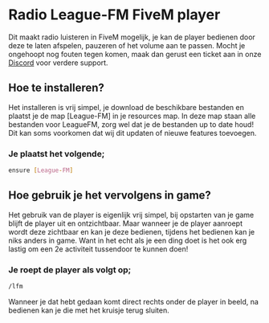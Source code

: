 # Radio League-FM FiveM player
Dit maakt radio luisteren in FiveM mogelijk, je kan de player bedienen door deze te laten afspelen, pauzeren of het volume aan te passen.
Mocht je ongehoopt nog fouten tegen komen, maak dan gerust een ticket aan in onze [Discord](https://discord.gg/league-fm-521025926322978827) voor verdere support.

## Hoe te installeren?
Het installeren is vrij simpel, je download de beschikbare bestanden en plaatst je de map [League-FM] in je resources map.
In deze map staan alle bestanden voor LeagueFM, zorg wel dat je de bestanden up to date houd!
Dit kan soms voorkomen dat wij dit updaten of nieuwe features toevoegen.

### Je plaatst het volgende;
```bash
ensure [League-FM]
```

## Hoe gebruik je het vervolgens in game?
Het gebruik van de player is eigenlijk vrij simpel, bij opstarten van je game blijft de player uit en ontzichtbaar.
Maar wanneer je de player aanroept wordt deze zichtbaar en kan je deze bedienen, tijdens het bedienen kan je niks anders in game.
Want in het echt als je een ding doet is het ook erg lastig om een 2e activiteit tussendoor te kunnen doen!

### Je roept de player als volgt op;
```bash
/lfm
```
Wanneer je dat hebt gedaan komt direct rechts onder de player in beeld, na bedienen kan je die met het kruisje terug sluiten.
